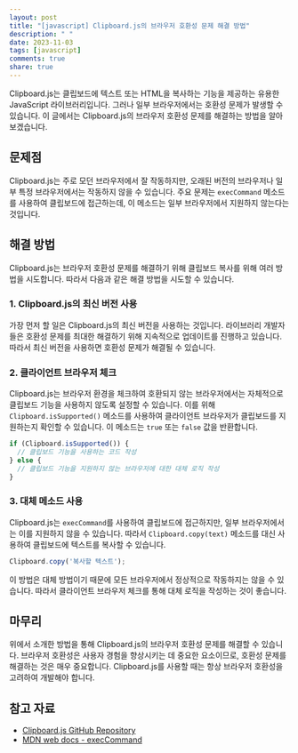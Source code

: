 ```yaml
---
layout: post
title: "[javascript] Clipboard.js의 브라우저 호환성 문제 해결 방법"
description: " "
date: 2023-11-03
tags: [javascript]
comments: true
share: true
---
```


Clipboard.js는 클립보드에 텍스트 또는 HTML을 복사하는 기능을 제공하는 유용한 JavaScript 라이브러리입니다. 그러나 일부 브라우저에서는 호환성 문제가 발생할 수 있습니다. 이 글에서는 Clipboard.js의 브라우저 호환성 문제를 해결하는 방법을 알아보겠습니다.

## 문제점

Clipboard.js는 주로 모던 브라우저에서 잘 작동하지만, 오래된 버전의 브라우저나 일부 특정 브라우저에서는 작동하지 않을 수 있습니다. 주요 문제는 `execCommand` 메소드를 사용하여 클립보드에 접근하는데, 이 메소드는 일부 브라우저에서 지원하지 않는다는 것입니다.

## 해결 방법

Clipboard.js는 브라우저 호환성 문제를 해결하기 위해 클립보드 복사를 위해 여러 방법을 시도합니다. 따라서 다음과 같은 해결 방법을 시도할 수 있습니다.

### 1. Clipboard.js의 최신 버전 사용

가장 먼저 할 일은 Clipboard.js의 최신 버전을 사용하는 것입니다. 라이브러리 개발자들은 호환성 문제를 최대한 해결하기 위해 지속적으로 업데이트를 진행하고 있습니다. 따라서 최신 버전을 사용하면 호환성 문제가 해결될 수 있습니다.

### 2. 클라이언트 브라우저 체크

Clipboard.js는 브라우저 환경을 체크하여 호환되지 않는 브라우저에서는 자체적으로 클립보드 기능을 사용하지 않도록 설정할 수 있습니다. 이를 위해 `Clipboard.isSupported()` 메소드를 사용하여 클라이언트 브라우저가 클립보드를 지원하는지 확인할 수 있습니다. 이 메소드는 `true` 또는 `false` 값을 반환합니다.

```javascript
if (Clipboard.isSupported()) {
  // 클립보드 기능을 사용하는 코드 작성
} else {
  // 클립보드 기능을 지원하지 않는 브라우저에 대한 대체 로직 작성
}
```

### 3. 대체 메소드 사용

Clipboard.js는 `execCommand`를 사용하여 클립보드에 접근하지만, 일부 브라우저에서는 이를 지원하지 않을 수 있습니다. 따라서 `Clipboard.copy(text)` 메소드를 대신 사용하여 클립보드에 텍스트를 복사할 수 있습니다.

```javascript
Clipboard.copy('복사할 텍스트');
```

이 방법은 대체 방법이기 때문에 모든 브라우저에서 정상적으로 작동하지는 않을 수 있습니다. 따라서 클라이언트 브라우저 체크를 통해 대체 로직을 작성하는 것이 좋습니다.

## 마무리

위에서 소개한 방법을 통해 Clipboard.js의 브라우저 호환성 문제를 해결할 수 있습니다. 브라우저 호환성은 사용자 경험을 향상시키는 데 중요한 요소이므로, 호환성 문제를 해결하는 것은 매우 중요합니다. Clipboard.js를 사용할 때는 항상 브라우저 호환성을 고려하여 개발해야 합니다.

## 참고 자료

- [Clipboard.js GitHub Repository](https://github.com/zenorocha/clipboard.js)
- [MDN web docs - execCommand](https://developer.mozilla.org/en-US/docs/Web/API/Document/execCommand)